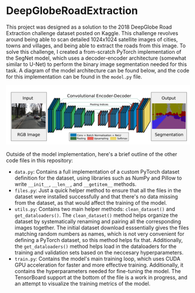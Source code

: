 # DeepGlobeRoadExtraction

This project was designed as a solution to the 2018 DeepGlobe Road Extraction challenge dataset posted on Kaggle. This challenge revolves around being able to scan detailed 1024x1024 satellite images of cities, towns and villages, and being able to extract the roads from this image. To solve this challenge, I created a from-scratch PyTorch implementation of the SegNet model, which uses a decoder-encoder architecture (somewhat similar to U-Net) to perform the binary image segmentation needed for this task. A diagram of the model architecture can be found below, and the code for this implementation can be found in the `model.py` file.

![SegNet Model Architecture](segnet_arch.png)

Outside of the model implementation, here's a brief outline of the other code files in this repository:

- `data.py`: Contains a full implementation of a custom PyTorch dataset definition for the dataset, using libraries such as NumPy and Pillow to write `__init__`, `__len__`, and `__getitem__` methods.
- `files.py`: Just a quick helper method to ensure that all the files in the dataset were installed successfully and that there's no data missing from the dataset, as that would affect the training of the model.
- `utils.py`: Contains two main helper methods: `clean_dataset()` and `get_dataloaders()`. The `clean_dataset()` method helps organize the dataset by systematically renaming and pairing all the corresponding images together. The initial dataset download esssentially gives the files matching random numbers as names, which is not very convenient for defining a PyTorch dataset, so this method helps fix that. Additionally, the `get_dataloaders()` method helps load in the dataloaders for the training and validation sets based on the neccesary hyperparameters.
- `train.py`: Contains the model's main training loop, which uses CUDA GPU acceleration for faster and more effective training. Additionally, it contains the hyperparameters needed for fine-tuning the model. The TensorBoard support at the bottom of the file is a work in progress, and an attempt to visualize the training metrics of the model.
